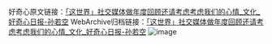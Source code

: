 好奇心原文链接：[「这世界」社交媒体做年度回顾还请考虑考虑我们的心情_文化_好奇心日报-孙若空](https://www.qdaily.com/articles/4840.html)
WebArchive归档链接：[「这世界」社交媒体做年度回顾还请考虑考虑我们的心情_文化_好奇心日报-孙若空](http://web.archive.org/web/20190623162814/https://www.qdaily.com/articles/4840.html)
![image](http://ww3.sinaimg.cn/large/007d5XDply1g3w5uqzaa5j30u03nob29)